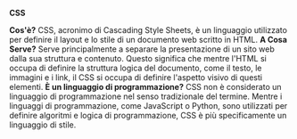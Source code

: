 <!-- @format -->

**CSS**

**Cos'è?** CSS, acronimo di Cascading Style Sheets, è un linguaggio utilizzato per definire il layout e lo stile di un documento web scritto in HTML.
**A Cosa Serve?** Serve principalmente a separare la presentazione di un sito web dalla sua struttura e contenuto. Questo significa che mentre l'HTML si occupa di definire la struttura logica del documento, come il testo, le immagini e i link, il CSS si occupa di definire l'aspetto visivo di questi elementi.
**È un linguaggio di programmazione?** CSS non è considerato un linguaggio di programmazione nel senso tradizionale del termine. Mentre i linguaggi di programmazione, come JavaScript o Python, sono utilizzati per definire algoritmi e logica di programmazione, CSS è più specificamente un linguaggio di stile.
